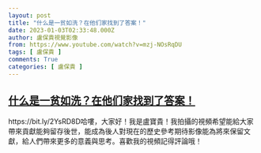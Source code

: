 ```yaml
---
layout: post
title: "什么是一贫如洗？在他们家找到了答案！"
date: 2023-01-03T02:33:48.000Z
author: 盧保貴視覺影像
from: https://www.youtube.com/watch?v=mzj-NOsRqDU
tags: [ 盧保貴 ]
comments: True
categories: [ 盧保貴 ]
---
```

<!--1672713228000-->
[什么是一贫如洗？在他们家找到了答案！](https://www.youtube.com/watch?v=mzj-NOsRqDU)
------

<div>
https://bit.ly/2YsRD8D哈嘍，大家好！我是盧寶貴！我拍攝的視頻希望能給大家帶來貢獻能夠留存後世，能成為後人對現在的歷史參考期待影像能為將來保留文獻，給人們帶來更多的意義與思考。喜歡我的視頻記得評論哦！
</div>
